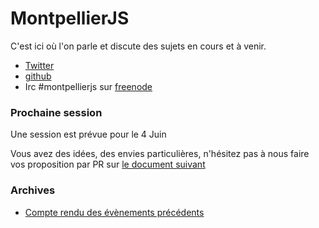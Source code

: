 MontpellierJS
=============

C'est ici où l'on parle et discute des sujets en cours et à venir.

* [Twitter](https://twitter.com/MontpellierJS)
* [github](https://github.com/MontpellierJS/MontpellierJS)
* Irc #montpellierjs sur [freenode](http://chat.freenode.net)

### Prochaine session 

Une session est prévue pour le 4 Juin

Vous avez des idées, des envies particulières, n'hésitez pas à nous faire vos proposition par PR sur [le document suivant](sessions/MontpellierJS9.md)


### Archives

* [Compte rendu des évènements précédents](archives/ARCHIVE.md)
